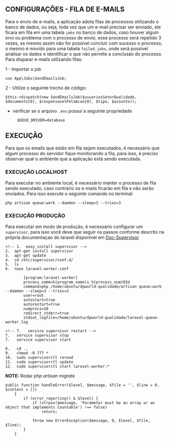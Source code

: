 

## CONFIGURAÇÕES - FILA DE E-MAILS

Para o envio de e-mails, a aplicação adota filas de processos utilizando o banco de dados, ou seja, toda vez que um e-mail precisar ser enviado, ele ficara em fila em uma tabela `jobs` no banco de dados, caso houver algum erro ou problema com o processo de envio, esse processo será repetido 3 vezes, se mesmo assim não for possível concluir com sucesso o processo, o mesmo é movido para uma tabela `failed_jobs`, onde será possível analisar os dados e identificar o que não permite a conclusão do processo.
Para disparar e-mails utilizando filas:

1 - Importar o job

    use App\Jobs\SendEmailsJob;

2 - Utilize o seguinte trecho de código:

    $this->dispatch(new SendEmailsJob($usuariosSetorQualidade, $documento[0], $responsavelPelaAcao[0], $tipo, $assunto));


* verificar se o arquivo `.env` possuí a seguinte propriedade

        QUEUE_DRIVER=database


## EXECUÇÃO

Para que os emails que estão em fila sejam executados, é necessário que algum processo do servidor fique monitorando a fila, para isso, é preciso observar qual o ambiente que a aplicação está sendo executada. 

### EXECUÇÃO LOCALHOST

Para executar no ambiente local, é necessário manter o processo de fila sendo executado, caso contrário os e-mails ficarão em fila e não serão enviados.
Para isso execute o seguinte comando no terminal:

    php artisan queue:work --daemon --sleep=3 --tries=3

### EXECUÇÃO PRODUÇÃO

Para executar em modo de produção, é necessário configurar um `supervisor`, para isso você deve que seguir os passos conforme descrito na própria documentaçao do laravel disponível em [Doc-Supervisor](https://laravel.com/docs/5.5/queues#supervisor-configuration)

    <!-- 1.  easy_install supervisor -->
    2.  apt-get install supervisor
    3.  apt-get update
    4.  cd /etc/supervisor/conf.d/
    5.  ls
    6.  nano laravel-worker.conf

            [program:laravel-worker]
            process_name=%(program_name)s_%(process_num)02d
            command=php /home/ubuntu/dpworld-qualidade/artisan queue:work --daemon --sleep=3 --tries=3
            user=root
            autostart=true
            autorestart=true
            numprocs=10
            redirect_stderr=true
            stdout_logfile=/home/ubuntu/dpworld-qualidade/laravel-queue-worker.log
    
    <!-- 7.   service supervisor restart -->
    7.   service supervisor stop
    7.   service supervisor start

    8.   cd ..
    9.   chmod -R 777 *
    10.  sudo supervisorctl reread
    11.  sudo supervisorctl update
    12.  sudo supervisorctl start laravel-worker:*



**NOTE:** Rodar _php artisan migrate_

```
public function handleError($level, $message, $file = '', $line = 0, $context = [])
    {
        if (error_reporting() & $level) {
            if (strpos($message, 'Parameter must be an array or an object that implements Countable') !== false) 
                return;

            throw new ErrorException($message, 0, $level, $file, $line);
        }
    }
```
